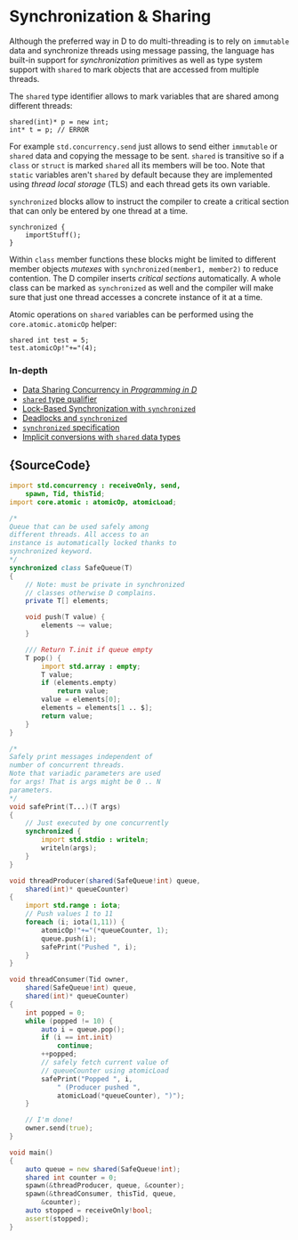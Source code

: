 # Synchronization & Sharing

Although the preferred way in D to do multi-threading
is to rely on `immutable` data and synchronize threads
using message passing, the language has built-in
support for *synchronization* primitives as well as
type system support with `shared` to mark objects
that are accessed from multiple threads.

The `shared` type identifier allows to mark variables
that are shared among different threads:

    shared(int)* p = new int;
    int* t = p; // ERROR

For example `std.concurrency.send` just allows to send either
`immutable` or `shared` data and copying the message
to be sent. `shared` is transitive so if a `class` or `struct`
is marked `shared` all its members will be too.
Note that `static` variables aren't `shared` by
default because they are implemented using
*thread local storage* (TLS) and each thread gets
its own variable.

`synchronized` blocks allow to instruct the compiler
to create  a critical section that can only be entered
by one thread at a time.

    synchronized {
        importStuff();
    }

Within `class` member functions these blocks might be
limited to different member objects *mutexes*
with `synchronized(member1, member2)` to reduce
contention. The D compiler inserts *critical
sections* automatically. A whole class can be marked
as `synchronized` as well and the compiler will
make sure that just one thread accesses a concrete
instance of it at a time.

Atomic operations on `shared` variables can be
performed using the `core.atomic.atomicOp`
helper:

    shared int test = 5;
    test.atomicOp!"+="(4);

### In-depth

- [Data Sharing Concurrency in _Programming in D_](http://ddili.org/ders/d.en/concurrency_shared.html)
- [`shared` type qualifier](http://www.informit.com/articles/article.aspx?p=1609144&seqNum=11)
- [Lock-Based Synchronization with `synchronized`](http://www.informit.com/articles/article.aspx?p=1609144&seqNum=13)
- [Deadlocks and `synchronized`](http://www.informit.com/articles/article.aspx?p=1609144&seqNum=15)
- [`synchronized` specification](https://dlang.org/spec/statement.html#SynchronizedStatement)
- [Implicit conversions with `shared` data types](https://dlang.org/spec/const3.html#implicit_conversions)

## {SourceCode}

```d
import std.concurrency : receiveOnly, send,
    spawn, Tid, thisTid;
import core.atomic : atomicOp, atomicLoad;

/*
Queue that can be used safely among
different threads. All access to an
instance is automatically locked thanks to
synchronized keyword.
*/
synchronized class SafeQueue(T)
{
    // Note: must be private in synchronized
    // classes otherwise D complains.
    private T[] elements;

    void push(T value) {
        elements ~= value;
    }

    /// Return T.init if queue empty
    T pop() {
        import std.array : empty;
        T value;
        if (elements.empty)
            return value;
        value = elements[0];
        elements = elements[1 .. $];
        return value;
    }
}

/*
Safely print messages independent of
number of concurrent threads.
Note that variadic parameters are used
for args! That is args might be 0 .. N
parameters.
*/
void safePrint(T...)(T args)
{
    // Just executed by one concurrently
    synchronized {
        import std.stdio : writeln;
        writeln(args);
    }
}

void threadProducer(shared(SafeQueue!int) queue,
    shared(int)* queueCounter)
{
    import std.range : iota;
    // Push values 1 to 11
    foreach (i; iota(1,11)) {
        atomicOp!"+="(*queueCounter, 1);
        queue.push(i);
        safePrint("Pushed ", i);
    }
}

void threadConsumer(Tid owner,
    shared(SafeQueue!int) queue,
    shared(int)* queueCounter)
{
    int popped = 0;
    while (popped != 10) {
        auto i = queue.pop();
        if (i == int.init)
            continue;
        ++popped;
        // safely fetch current value of
        // queueCounter using atomicLoad
        safePrint("Popped ", i,
            " (Producer pushed ",
            atomicLoad(*queueCounter), ")");
    }

    // I'm done!
    owner.send(true);
}

void main()
{
    auto queue = new shared(SafeQueue!int);
    shared int counter = 0;
    spawn(&threadProducer, queue, &counter);
    spawn(&threadConsumer, thisTid, queue,
        &counter);
    auto stopped = receiveOnly!bool;
    assert(stopped);
}
```
